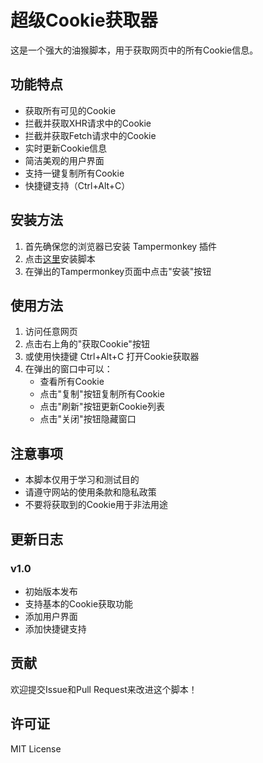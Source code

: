 # 超级Cookie获取器

这是一个强大的油猴脚本，用于获取网页中的所有Cookie信息。

## 功能特点

- 获取所有可见的Cookie
- 拦截并获取XHR请求中的Cookie
- 拦截并获取Fetch请求中的Cookie
- 实时更新Cookie信息
- 简洁美观的用户界面
- 支持一键复制所有Cookie
- 快捷键支持（Ctrl+Alt+C）

## 安装方法

1. 首先确保您的浏览器已安装 Tampermonkey 插件
2. 点击[这里](https://raw.githubusercontent.com/codwiah/cookie-getter/main/cookie-getter.user.js)安装脚本
3. 在弹出的Tampermonkey页面中点击"安装"按钮

## 使用方法

1. 访问任意网页
2. 点击右上角的"获取Cookie"按钮
3. 或使用快捷键 Ctrl+Alt+C 打开Cookie获取器
4. 在弹出的窗口中可以：
   - 查看所有Cookie
   - 点击"复制"按钮复制所有Cookie
   - 点击"刷新"按钮更新Cookie列表
   - 点击"关闭"按钮隐藏窗口

## 注意事项

- 本脚本仅用于学习和测试目的
- 请遵守网站的使用条款和隐私政策
- 不要将获取到的Cookie用于非法用途

## 更新日志

### v1.0
- 初始版本发布
- 支持基本的Cookie获取功能
- 添加用户界面
- 添加快捷键支持

## 贡献

欢迎提交Issue和Pull Request来改进这个脚本！

## 许可证

MIT License